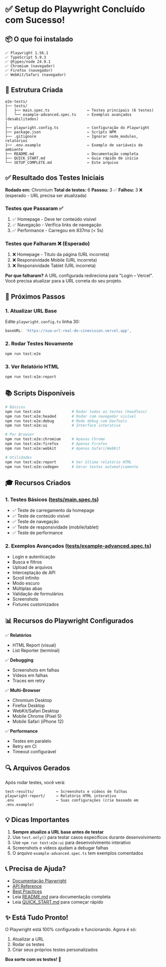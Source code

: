# ✅ Setup do Playwright Concluído com Sucesso!

## 📦 O que foi instalado

```
✅ Playwright 1.56.1
✅ TypeScript 5.9.3
✅ @types/node 24.9.1
✅ Chromium (navegador)
✅ Firefox (navegador)
✅ WebKit/Safari (navegador)
```

## 📁 Estrutura Criada

```
e2e-tests/
├── tests/
│   ├── main.spec.ts                 ← Testes principais (6 testes)
│   └── example-advanced.spec.ts     ← Exemplos avançados (desabilitados)
│
├── playwright.config.ts             ← Configuração do Playwright
├── package.json                     ← Scripts NPM
├── .gitignore                       ← Ignorar node_modules, relatórios
├── .env.example                     ← Exemplo de variáveis de ambiente
├── README.md                        ← Documentação completa
├── QUICK_START.md                   ← Guia rápido de início
└── SETUP_COMPLETE.md                ← Este arquivo
```

## ✅ Resultado dos Testes Iniciais

**Rodado em:** Chromium
**Total de testes:** 6
**Passou:** 3 ✅
**Falhou:** 3 ❌ (esperado - URL precisa ser atualizada)

### Testes que Passaram ✅

1. ✅ Homepage - Deve ter conteúdo visível
2. ✅ Navegação - Verifica links de navegação
3. ✅ Performance - Carregou em 837ms (< 5s)

### Testes que Falharam ❌ (Esperado)

1. ❌ Homepage - Título da página (URL incorreta)
2. ❌ Responsividade Mobile (URL incorreta)
3. ❌ Responsividade Tablet (URL incorreta)

**Por que falharam?** A URL configurada redireciona para "Login – Vercel". Você precisa atualizar para a URL correta do seu projeto.

## 🎯 Próximos Passos

### 1. Atualizar URL Base

Edite `playwright.config.ts` linha 30:

```typescript
baseURL: 'https://sua-url-real-do-cinevision.vercel.app',
```

### 2. Rodar Testes Novamente

```bash
npm run test:e2e
```

### 3. Ver Relatório HTML

```bash
npm run test:e2e:report
```

## 📚 Scripts Disponíveis

```bash
# Básicos
npm run test:e2e              # Rodar todos os testes (headless)
npm run test:e2e:headed       # Rodar com navegador visível
npm run test:e2e:debug        # Modo debug com DevTools
npm run test:e2e:ui           # Interface interativa

# Por Browser
npm run test:e2e:chromium     # Apenas Chrome
npm run test:e2e:firefox      # Apenas Firefox
npm run test:e2e:webkit       # Apenas Safari/WebKit

# Utilidades
npm run test:e2e:report       # Ver último relatório HTML
npm run test:e2e:codegen      # Gerar testes automaticamente
```

## 🎓 Recursos Criados

### 1. Testes Básicos ([tests/main.spec.ts](tests/main.spec.ts))
- ✅ Teste de carregamento da homepage
- ✅ Teste de conteúdo visível
- ✅ Teste de navegação
- ✅ Teste de responsividade (mobile/tablet)
- ✅ Teste de performance

### 2. Exemplos Avançados ([tests/example-advanced.spec.ts](tests/example-advanced.spec.ts))
- Login e autenticação
- Busca e filtros
- Upload de arquivos
- Interceptação de API
- Scroll infinito
- Modo escuro
- Múltiplas abas
- Validação de formulários
- Screenshots
- Fixtures customizados

## 📊 Recursos do Playwright Configurados

✅ **Relatórios**
- HTML Report (visual)
- List Reporter (terminal)

✅ **Debugging**
- Screenshots em falhas
- Vídeos em falhas
- Traces em retry

✅ **Multi-Browser**
- Chromium Desktop
- Firefox Desktop
- WebKit/Safari Desktop
- Mobile Chrome (Pixel 5)
- Mobile Safari (iPhone 12)

✅ **Performance**
- Testes em paralelo
- Retry em CI
- Timeout configurável

## 🔍 Arquivos Gerados

Após rodar testes, você verá:

```
test-results/          ← Screenshots e vídeos de falhas
playwright-report/     ← Relatório HTML interativo
.env                   ← Suas configurações (crie baseado em .env.example)
```

## 💡 Dicas Importantes

1. **Sempre atualize a URL base antes de testar**
2. Use `test.only()` para testar casos específicos durante desenvolvimento
3. Use `npm run test:e2e:ui` para desenvolvimento interativo
4. Screenshots e vídeos ajudam a debugar falhas
5. O arquivo `example-advanced.spec.ts` tem exemplos comentados

## 📞 Precisa de Ajuda?

- [Documentação Playwright](https://playwright.dev)
- [API Reference](https://playwright.dev/docs/api/class-playwright)
- [Best Practices](https://playwright.dev/docs/best-practices)
- Leia [README.md](README.md) para documentação completa
- Leia [QUICK_START.md](QUICK_START.md) para começar rápido

## ✨ Está Tudo Pronto!

O Playwright está 100% configurado e funcionando. Agora é só:

1. Atualizar a URL
2. Rodar os testes
3. Criar seus próprios testes personalizados

**Boa sorte com os testes! 🚀**
